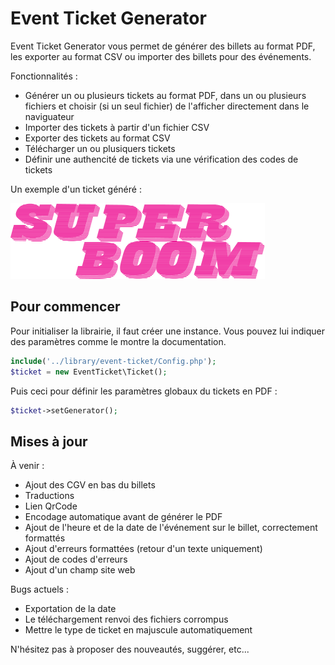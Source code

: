 # Event Ticket Generator
Event Ticket Generator vous permet de générer des billets au format PDF, les exporter au format CSV ou importer des billets pour des événements.

Fonctionnalités :
- Générer un ou plusieurs tickets au format PDF, dans un ou plusieurs fichiers et choisir (si un seul fichier) de l'afficher directement dans le naviguateur
- Importer des tickets à partir d'un fichier CSV
- Exporter des tickets au format CSV
- Télécharger un ou plusiquers tickets
- Définir une authencité de tickets via une vérification des codes de tickets

Un exemple d'un ticket généré :

![Billet exemple](assets/img/logo.png?raw=true)

## Pour commencer
Pour initialiser la librairie, il faut créer une instance. Vous pouvez lui indiquer des paramètres comme le montre la documentation.
```php
include('../library/event-ticket/Config.php');
$ticket = new EventTicket\Ticket();
```
Puis ceci pour définir les paramètres globaux du tickets en PDF :
```php
$ticket->setGenerator();
```

## Mises à jour
À venir :
- Ajout des CGV en bas du billets
- Traductions
- Lien QrCode
- Encodage automatique avant de générer le PDF
- Ajout de l'heure et de la date de l'événement sur le billet, correctement formattés
- Ajout d'erreurs formattées (retour d'un texte uniquement)
- Ajout de codes d'erreurs
- Ajout d'un champ site web

Bugs actuels :
- Exportation de la date
- Le téléchargement renvoi des fichiers corrompus
- Mettre le type de ticket en majuscule automatiquement

N'hésitez pas à proposer des nouveautés, suggérer, etc...